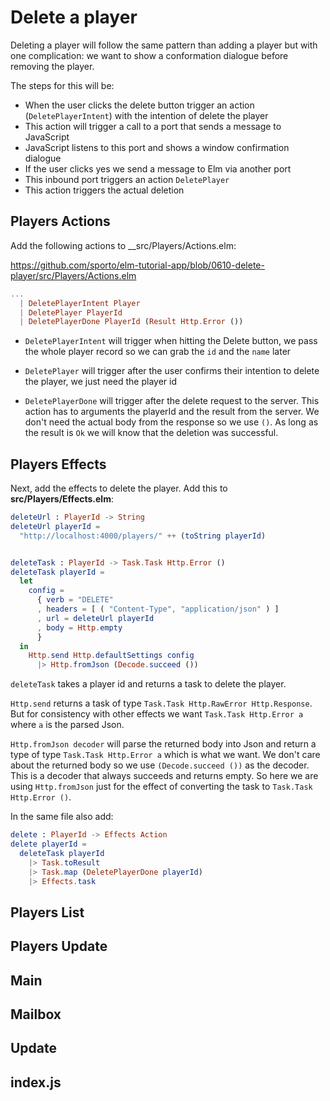 # Delete a player

Deleting a player will follow the same pattern than adding a player but with one complication: we want to show a conformation dialogue before removing the player.

The steps for this will be:

- When the user clicks the delete button trigger an action (`DeletePlayerIntent`) with the intention of delete the player
- This action will trigger a call to a port that sends a message to JavaScript
- JavaScript listens to this port and shows a window confirmation dialogue
- If the user clicks yes we send a message to Elm via another port
- This inbound port triggers an action `DeletePlayer`
- This action triggers the actual deletion

## Players Actions

Add the following actions to __src/Players/Actions.elm:

<https://github.com/sporto/elm-tutorial-app/blob/0610-delete-player/src/Players/Actions.elm>

```elm
...
  | DeletePlayerIntent Player
  | DeletePlayer PlayerId
  | DeletePlayerDone PlayerId (Result Http.Error ())
```

- `DeletePlayerIntent` will trigger when hitting the Delete button, we pass the whole player record so we can grab the `id` and the `name` later

- `DeletePlayer` will trigger after the user confirms their intention to delete the player, we just need the player id

- `DeletePlayerDone` will trigger after the delete request to the server. This action has to arguments the playerId and the result from the server. We don't need the actual body from the response so we use `()`. As long as the result is `Ok` we will know that the deletion was successful.

## Players Effects

Next, add the effects to delete the player. Add this to __src/Players/Effects.elm__:

```elm
deleteUrl : PlayerId -> String
deleteUrl playerId =
  "http://localhost:4000/players/" ++ (toString playerId)


deleteTask : PlayerId -> Task.Task Http.Error ()
deleteTask playerId =
  let
    config =
      { verb = "DELETE"
      , headers = [ ( "Content-Type", "application/json" ) ]
      , url = deleteUrl playerId
      , body = Http.empty
      }
  in
    Http.send Http.defaultSettings config
      |> Http.fromJson (Decode.succeed ())
```

`deleteTask` takes a player id and returns a task to delete the player.

`Http.send` returns a task of type `Task.Task Http.RawError Http.Response`. But for consistency with other effects we want `Task.Task Http.Error a` where `a` is the parsed Json.

`Http.fromJson decoder` will parse the returned body into Json and return a type of type `Task.Task Http.Error a` which is what we want. We don't care about the returned body so we use `(Decode.succeed ())` as the decoder. This is a decoder that always succeeds and returns empty. So here we are using `Http.fromJson` just for the effect of converting the task to `Task.Task Http.Error ()`.

In the same file also add:

```elm
delete : PlayerId -> Effects Action
delete playerId =
  deleteTask playerId
    |> Task.toResult
    |> Task.map (DeletePlayerDone playerId)
    |> Effects.task
```

## Players List

## Players Update

## Main

## Mailbox

## Update

## index.js
